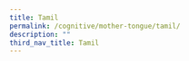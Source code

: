 ```yaml
---
title: Tamil
permalink: /cognitive/mother-tongue/tamil/
description: ""
third_nav_title: Tamil
---
```


